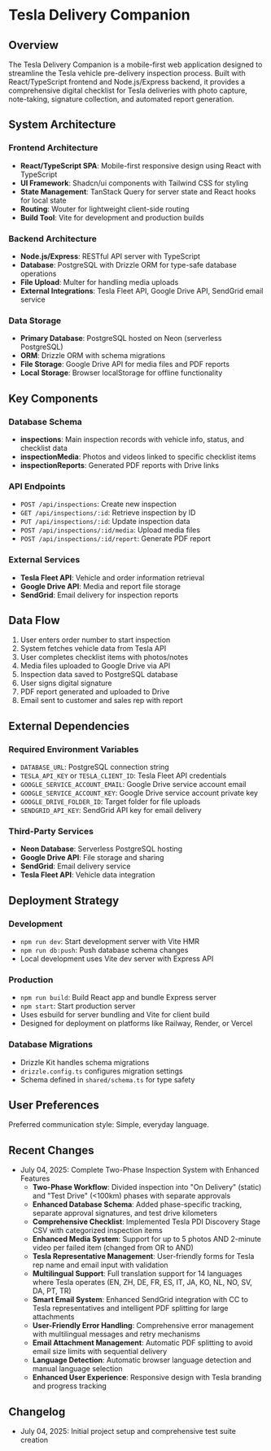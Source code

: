 # Tesla Delivery Companion

## Overview

The Tesla Delivery Companion is a mobile-first web application designed to streamline the Tesla vehicle pre-delivery inspection process. Built with React/TypeScript frontend and Node.js/Express backend, it provides a comprehensive digital checklist for Tesla deliveries with photo capture, note-taking, signature collection, and automated report generation.

## System Architecture

### Frontend Architecture
- **React/TypeScript SPA**: Mobile-first responsive design using React with TypeScript
- **UI Framework**: Shadcn/ui components with Tailwind CSS for styling
- **State Management**: TanStack Query for server state and React hooks for local state
- **Routing**: Wouter for lightweight client-side routing
- **Build Tool**: Vite for development and production builds

### Backend Architecture
- **Node.js/Express**: RESTful API server with TypeScript
- **Database**: PostgreSQL with Drizzle ORM for type-safe database operations
- **File Upload**: Multer for handling media uploads
- **External Integrations**: Tesla Fleet API, Google Drive API, SendGrid email service

### Data Storage
- **Primary Database**: PostgreSQL hosted on Neon (serverless PostgreSQL)
- **ORM**: Drizzle ORM with schema migrations
- **File Storage**: Google Drive API for media files and PDF reports
- **Local Storage**: Browser localStorage for offline functionality

## Key Components

### Database Schema
- **inspections**: Main inspection records with vehicle info, status, and checklist data
- **inspectionMedia**: Photos and videos linked to specific checklist items
- **inspectionReports**: Generated PDF reports with Drive links

### API Endpoints
- `POST /api/inspections`: Create new inspection
- `GET /api/inspections/:id`: Retrieve inspection by ID
- `PUT /api/inspections/:id`: Update inspection data
- `POST /api/inspections/:id/media`: Upload media files
- `POST /api/inspections/:id/report`: Generate PDF report

### External Services
- **Tesla Fleet API**: Vehicle and order information retrieval
- **Google Drive API**: Media and report file storage
- **SendGrid**: Email delivery for inspection reports

## Data Flow

1. User enters order number to start inspection
2. System fetches vehicle data from Tesla API
3. User completes checklist items with photos/notes
4. Media files uploaded to Google Drive via API
5. Inspection data saved to PostgreSQL database
6. User signs digital signature
7. PDF report generated and uploaded to Drive
8. Email sent to customer and sales rep with report

## External Dependencies

### Required Environment Variables
- `DATABASE_URL`: PostgreSQL connection string
- `TESLA_API_KEY` or `TESLA_CLIENT_ID`: Tesla Fleet API credentials
- `GOOGLE_SERVICE_ACCOUNT_EMAIL`: Google Drive service account email
- `GOOGLE_SERVICE_ACCOUNT_KEY`: Google Drive service account private key
- `GOOGLE_DRIVE_FOLDER_ID`: Target folder for file uploads
- `SENDGRID_API_KEY`: SendGrid API key for email delivery

### Third-Party Services
- **Neon Database**: Serverless PostgreSQL hosting
- **Google Drive API**: File storage and sharing
- **SendGrid**: Email delivery service
- **Tesla Fleet API**: Vehicle data integration

## Deployment Strategy

### Development
- `npm run dev`: Start development server with Vite HMR
- `npm run db:push`: Push database schema changes
- Local development uses Vite dev server with Express API

### Production
- `npm run build`: Build React app and bundle Express server
- `npm start`: Start production server
- Uses esbuild for server bundling and Vite for client build
- Designed for deployment on platforms like Railway, Render, or Vercel

### Database Migrations
- Drizzle Kit handles schema migrations
- `drizzle.config.ts` configures migration settings
- Schema defined in `shared/schema.ts` for type safety

## User Preferences

Preferred communication style: Simple, everyday language.

## Recent Changes

- July 04, 2025: Complete Two-Phase Inspection System with Enhanced Features
  - **Two-Phase Workflow**: Divided inspection into "On Delivery" (static) and "Test Drive" (<100km) phases with separate approvals
  - **Enhanced Database Schema**: Added phase-specific tracking, separate approval signatures, and test drive kilometers
  - **Comprehensive Checklist**: Implemented Tesla PDI Discovery Stage CSV with categorized inspection items
  - **Enhanced Media System**: Support for up to 5 photos AND 2-minute video per failed item (changed from OR to AND)
  - **Tesla Representative Management**: User-friendly forms for Tesla rep name and email input with validation
  - **Multilingual Support**: Full translation support for 14 languages where Tesla operates (EN, ZH, DE, FR, ES, IT, JA, KO, NL, NO, SV, DA, PT, TR)
  - **Smart Email System**: Enhanced SendGrid integration with CC to Tesla representatives and intelligent PDF splitting for large attachments
  - **User-Friendly Error Handling**: Comprehensive error management with multilingual messages and retry mechanisms
  - **Email Attachment Management**: Automatic PDF splitting to avoid email size limits with sequential delivery
  - **Language Detection**: Automatic browser language detection and manual language selection
  - **Enhanced User Experience**: Responsive design with Tesla branding and progress tracking

## Changelog

- July 04, 2025: Initial project setup and comprehensive test suite creation
